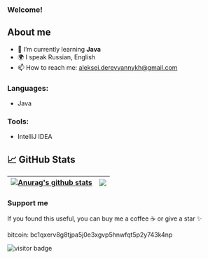 <h3>
  Welcome!
</h3>

## About me ##
- 🌱 I’m currently learning **Java**
- 🌍 I speak Russian, English
- 📫  How to reach me: <a href='mailto:aleksei.derevyannykh@gmail.com'>aleksei.derevyannykh@gmail.com</a>

### Languages:
* Java

### Tools:
* IntelliJ IDEA
 


## 📈 GitHub Stats ## 

| <a href="https://github-readme-stats.vercel.app/api?username=oldSorcerer&show_icons=true&include_all_commits=true&theme=default&hide_border=true"><img align="center" src="https://github-readme-stats.vercel.app/api?username=oldSorcerer&show_icons=true&include_all_commits=true&theme=default&hide_border=true" alt="Anurag's github stats" /></a>|<a href="https://github-readme-stats.vercel.app/api/top-langs/?username=oldSorcerer&layout=compact&theme=default&hide_border=true" ><img align="center" src="https://github-readme-stats.vercel.app/api/top-langs/?username=oldSorcerer&layout=compact&theme=default&hide_border=true" /></a> |
| ------------- | ------------- |

### Support me

If you found this useful, you can buy me a coffee ☕️ or give a star ✨

bitcoin: bc1qxerv8g8tjpa5j0e3xgvp5hnwfqt5p2y743k4np

![visitor badge](https://visitor-badge.glitch.me/badge?page_id=oldSorcerer&right_color=red&left_text=Profile%20Views)






